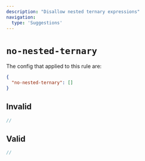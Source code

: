 ```yaml
---
description: "Disallow nested ternary expressions"
navigation:
  type: 'Suggestions'
---
```


# `no-nested-ternary`

The config that applied to this rule are:

```json
{
  "no-nested-ternary": []
}
```

## Invalid

```js invalid
//
```

## Valid

```js valid
//
```
  